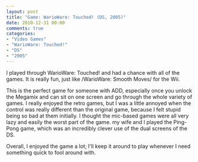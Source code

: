```yaml
---
layout: post
title: "Game: WarioWare: Touched! (DS, 2005)"
date: 2010-12-31 00:00
comments: true
categories:
- "Video Games"
- "WarioWare: Touched!"
- "DS"
- "2005"
---
```


I played through WarioWare: Touched! and had a chance with all of
the games. It is really fun, just like /WarioWare: Smooth Moves/
for the Wii.

This is the perfect game for someone with ADD, especially once
you unlock the Megamix and can sit on one screen and go through
the whole variety of games. I really enjoyed the retro games, but
I was a little annoyed when the control was really different than
the original game, because I felt stupid being so bad at them
initially. I thought the mic-based games were all very lazy and
easily the worst part of the game. my wife and I played the
Ping-Pong game, which was an incredibly clever use of the dual
screens of the DS.

Overall, I enjoyed the game a lot; I'll keep it around to play
whenever I need something quick to fool around with.
